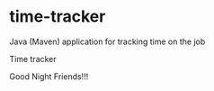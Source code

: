 # time-tracker
Java (Maven) application for tracking time on the job

Time tracker

Good Night Friends!!!
